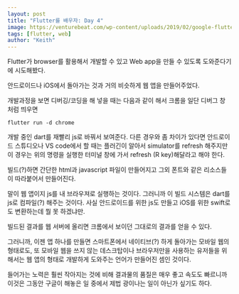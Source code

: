```yaml
---
layout: post
title: "Flutter를 배우자: Day 4"
image: https://venturebeat.com/wp-content/uploads/2019/02/google-flutter-logo-white.png?w=578&strip=all
tags: [flutter, web]
author: "Keith"
---
```


Flutter가 browser를 활용해서 개발할 수 있고 Web app을 만들 수 있도록 도와준다기에 시도해봤다.

안드로이드나 iOS에서 돌아가는 것과 거의 비슷하게 웹 앱을 만들어주었다.

개발과정을 보면 디버깅/코딩을 해 넣을 때는 다음과 같이 해서 크롬을 일단 디버그 창 처럼 띄우면 
```
flutter run -d chrome
```

개발 중인 dart를 재빨리 js로 바꿔서 보여준다. 다른 경우와 좀 차이가 있다면 안드로이드 스튜디오나 VS code에서 할 때는 플러긴이 알아서 simulator를 refresh 해주지만 이 경우는 위의 명령을 실행한 터미널 창에 가서 refresh (R key)해달라고 해야 한다. 

빌드(?)하면 간단한 html과 javascript 파일이 만들어지고 그외 폰트와 같은 리소스들이 따라붙어서 만들어진다.

말이 웹 앱이지 js를 내 브라우져로 실행하는 것이다. 그러니까 이 빌드 시스템은 dart를 js로 컴파일(?) 해주는 것이다. 사실 안드로이드를 위한 js도 만들고 iOS를 위한 swift로도 변환하는데 뭘 못 하겠냐만.

빌드된 결과를 웹 서버에 올리면 크롬에서 보이던 그대로의 결과를 얻을 수 있다. 

그러니까, 이젠 앱 하나를 만들면 스마트폰에서 네이티브(?) 하게 돌아가는 모바일 웹의 형태로도, 또 모바일 웹을 쓰지 않는 데스크탑이나 브라우저만을 사용하는 유저들을 위해서는 웹 앱의 형태로 개발하게 도와주는 언어가 만들어진 셈인 것이다. 

들어가는 노력은 훨씬 작아지는 것에 비해 결과물의 품질은 매우 좋고 속도도 빠르니까 이것은 그동안 구글이 해놓은 일 중에서 제법 광이나는 일이 아닌가 싶기도 하다.
